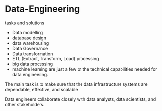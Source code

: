 # Data-Engineering
tasks and solutions

- Data modelling
- database design
- data warehousing
- Data Governance
- Data transformation
- ETL (Extract, Transform, Load) processing
- big data processing
- machine learning
are just a few of the technical capabilities needed for data engineering.

The main task is to make sure that the data infrastructure systems are dependable, effective, and scalable

Data engineers collaborate closely with data analysts, data scientists, and other stakeholders.
